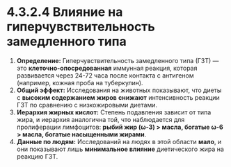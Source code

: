 # 4.3.2.4 Влияние на гиперчувствительность замедленного типа

1.  **Определение:** Гиперчувствительность замедленного типа (ГЗТ) — это **клеточно-опосредованная** иммунная реакция, которая развивается через 24-72 часа после контакта с антигеном (например, кожная проба на туберкулин).
2.  **Общий эффект:** Исследования на животных показывают, что диеты с **высоким содержанием жиров** **снижают** интенсивность реакции ГЗТ по сравнению с низкожировыми диетами.
3.  **Иерархия жирных кислот:** Степень подавления зависит от типа жира, и иерархия аналогична той, что наблюдается для пролиферации лимфоцитов: **рыбий жир (ω-3) > масла, богатые ω-6 > масла, богатые насыщенными жирами**.
4.  **Данные по людям:** Исследований на людях в этой области **мало**, и они показывают лишь **минимальное влияние** диетического жира на реакцию ГЗТ.
